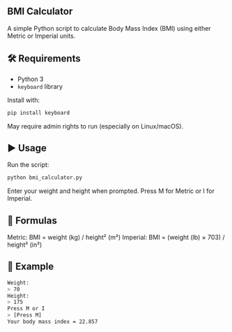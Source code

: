 ## BMI Calculator
A simple Python script to calculate Body Mass Index (BMI) using either Metric or Imperial units.

## 🛠 Requirements
- Python 3
- ```keyboard``` library

Install with:
```bash
pip install keyboard
```
May require admin rights to run (especially on Linux/macOS).

## ▶️ Usage
Run the script:

```bash
python bmi_calculator.py
```
Enter your weight and height when prompted.
Press M for Metric or I for Imperial.

## 🧮 Formulas
Metric: BMI = weight (kg) / height² (m²)
Imperial: BMI = (weight (lb) × 703) / height² (in²)

## 📌 Example
```bash
Weight:
> 70
Height:
> 175
Press M or I
> [Press M]
Your body mass index = 22.857
```
